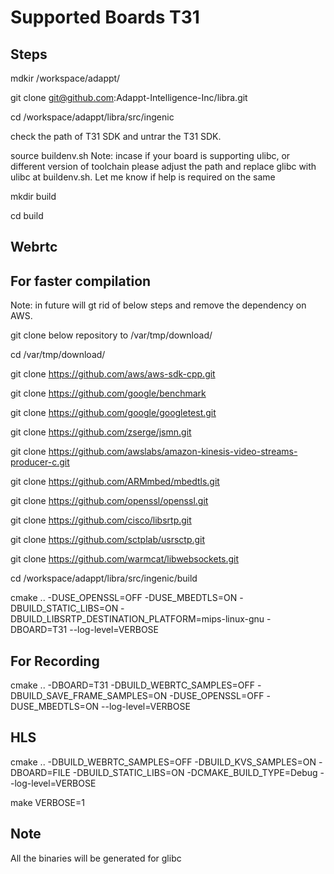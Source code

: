 
# Supported Boards T31

## Steps

mdkir /workspace/adappt/

git clone git@github.com:Adappt-Intelligence-Inc/libra.git

cd /workspace/adappt/libra/src/ingenic

check the path of T31 SDK and untrar the T31 SDK.

source buildenv.sh   Note: incase if your board is supporting ulibc, or different version of toolchain please adjust the path and replace glibc with ulibc at buildenv.sh. Let me know if help is required on the same 

mkdir build

cd build 



## Webrtc

## For faster compilation 

Note: in future will gt rid of below steps and remove the dependency on AWS.    

git clone below repository to /var/tmp/download/  

cd /var/tmp/download/  

git clone  https://github.com/aws/aws-sdk-cpp.git

git clone  https://github.com/google/benchmark

git clone  https://github.com/google/googletest.git

git clone  https://github.com/zserge/jsmn.git

git clone  https://github.com/awslabs/amazon-kinesis-video-streams-producer-c.git

git clone  https://github.com/ARMmbed/mbedtls.git

git clone  https://github.com/openssl/openssl.git

git clone  https://github.com/cisco/libsrtp.git

git clone  https://github.com/sctplab/usrsctp.git

git clone  https://github.com/warmcat/libwebsockets.git


cd /workspace/adappt/libra/src/ingenic/build

cmake .. -DUSE_OPENSSL=OFF -DUSE_MBEDTLS=ON -DBUILD_STATIC_LIBS=ON  -DBUILD_LIBSRTP_DESTINATION_PLATFORM=mips-linux-gnu -DBOARD=T31 --log-level=VERBOSE



## For Recording

cmake .. -DBOARD=T31 -DBUILD_WEBRTC_SAMPLES=OFF -DBUILD_SAVE_FRAME_SAMPLES=ON  -DUSE_OPENSSL=OFF -DUSE_MBEDTLS=ON --log-level=VERBOSE



## HLS

cmake .. -DBUILD_WEBRTC_SAMPLES=OFF -DBUILD_KVS_SAMPLES=ON -DBOARD=FILE -DBUILD_STATIC_LIBS=ON  -DCMAKE_BUILD_TYPE=Debug --log-level=VERBOSE



make VERBOSE=1






## Note

All the binaries will be generated for glibc
